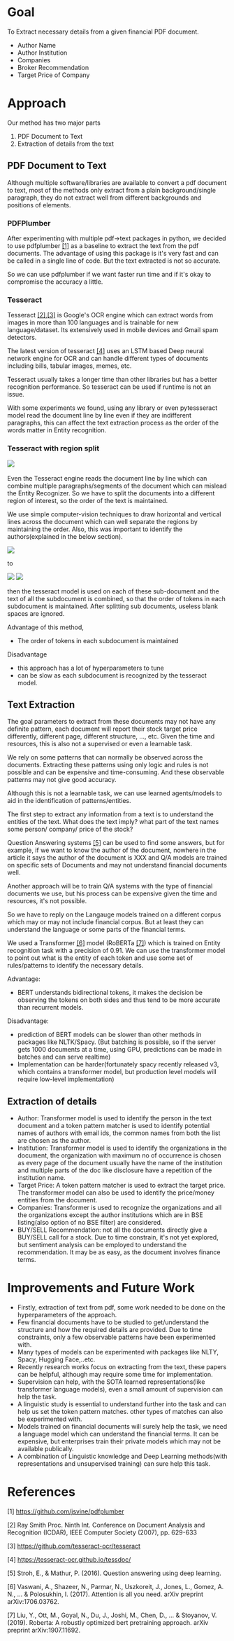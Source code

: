 # Goal
To Extract necessary details from a given financial PDF document.
- Author Name
- Author Institution
- Companies
- Broker Recommendation
- Target Price of Company


# Approach
Our method has two major parts
1. PDF Document to Text
2. Extraction of details from the text

## PDF Document to Text
Although multiple software/libraries are available to convert a pdf document to text, most of the methods only extract from a plain background/single paragraph, they do not extract well from different backgrounds and positions of elements.

### PDFPlumber
After experimenting with multiple pdf->text packages in python, we decided to use pdfplumber [[1]](#1) as a baseline to extract the text from the pdf documents. The advantage of using this package is it's very fast and can be called in a single line of code. But the text extracted is not so accurate. 

So we can use pdfplumber if we want faster run time and if it's okay to compromise the accuracy a little.

### Tesseract
Tesseract [[2]](#2),[[3]](#3) is Google's OCR engine which can extract words from images in more than 100 languages and is trainable for new language/dataset. Its extensively used in mobile devices and Gmail spam detectors.

The latest version of tesseract [[4]](#4) uses an LSTM based Deep neural network engine for OCR and can handle different types of documents including bills, tabular images, memes, etc.

Tesseract usually takes a longer time than other libraries but has a better recognition performance. So tesseract can be used if runtime is not an issue.

With some experiments we found, using any library or even pytessseract model read the document line by line even if they are indifferent paragraphs, this can affect the text extraction process as the order of the words matter in Entity recognition.


### Tesseract with region split
![](assets/img_issue1.png)
![]()

Even the Tesseract engine reads the document line by line which can combine multiple paragraphs/segments of the document which can mislead the Entity Recognizer. So we have to split the documents into a different region of interest, so the order of the text is maintained.

We use simple computer-vision techniques to draw horizontal and vertical lines across the document which can well separate the regions by maintaining the order. Also, this was important to identify the authors(explained in the below section).

![](assets/img_tool1.png)

to

![](assets/img_tool2.png)
![](assets/img_tool3.png)

 then the tesseract model is used on each of these sub-document and the text of all the subdocument is combined, so that the order of tokens in each subdocument is maintained. After splitting sub documents, useless blank spaces are ignored.

 Advantage of this method,
 - The order of tokens in each subdocument is maintained
 
 Disadvantage
 - this approach has a lot of hyperparameters to tune
 - can be slow as each subdocument is recognized by the tesseract model.

## Text Extraction

The goal parameters to extract from these documents may not have any definite pattern, each document will report their stock target price differently, different page, different structure, ..., etc. Given the time and resources, this is also not a supervised or even a learnable task. 

We rely on some patterns that can normally be observed across the documents. Extracting these patterns using only logic and rules is not possible and can be expensive and time-consuming. And these observable patterns may not give good accuracy.

Although this is not a learnable task, we can use learned agents/models to aid in the identification of patterns/entities.

The first step to extract any information from a text is to understand the entities of the text. What does the text imply? what part of the text names some person/ company/ price of the stock? 

Question Answering systems [[5]](#5) can be used to find some answers, but for example, if we want to know the author of the document, nowhere in the article it says the author of the document is XXX and Q/A models are trained on specific sets of Documents and may not understand financial documents well.

Another approach will be to train Q/A systems with the type of financial documents we use, but his process can be expensive given the time and resources, it's not possible.

So we have to reply on the Langauge models trained on a different corpus which may or may not include financial corpus. But at least they can understand the language or some parts of the financial terms.


We used a Transformer [[6]](#6) model (RoBERTa [[7]](#7)) which is trained on Entity recognition task with a precision of 0.91. We can use the transformer model to point out what is the entity of each token and use some set of rules/patterns to identify the necessary details.

Advantage:
- BERT understands bidirectional tokens, it makes the decision be observing the tokens on both sides and thus tend to be more accurate than recurrent models.

Disadvantage:
- prediction of BERT models can be slower than other methods in packages like NLTK/Spacy. (But batching is possible, so if the server gets 1000 documents at a time, using GPU, predictions can be made in batches and can serve realtime)
- Implementation can be harder(fortunately spacy recently released v3, which contains a transformer model, but production level models will require low-level implementation)


## Extraction of details
- Author: Transformer model is used to identify the person in the text document and a token pattern matcher is used to identify potential names of authors with email ids, the common names from both the list are chosen as the author.
- Institution: Transformer model is used to identify the organizations in the document, the organization with maximum no of occurrence is chosen as every page of the document usually have the name of the institution and multiple parts of the doc like disclosure have a repetition of the institution name.
- Target Price: A token pattern matcher is used to extract the target price. The transformer model can also be used to identify the price/money entities from the document.
- Companies: Transformer is used to recognize the organizations and all the organizations except the author institutions which are in BSE listing(also option of no BSE filter) are considered.
- BUY/SELL Recommendation: not all the documents directly give a BUY/SELL call for a stock. Due to time constrain, it's not yet explored, but sentiment analysis can be employed to understand the recommendation. It may be as easy, as the document involves finance terms.


# Improvements and Future Work
- Firstly, extraction of text from pdf, some work needed to be done on the hyperparameters of the approach.
- Few financial documents have to be studied to get/understand the structure and how the required details are provided. Due to time constraints, only a few observable patterns have been experimented with.
- Many types of models can be experimented with packages like NLTY, Spacy, Hugging Face,..etc.
- Recently research works focus on extracting from the text, these papers can be helpful, although may require some time for implementation.
- Supervision can help, with the SOTA learned representations(like transformer language models), even a small amount of supervision can help the task. 
- A linguistic study is essential to understand further into the task and can help us set the token pattern matches. other types of matches can also be experimented with.
- Models trained on financial documents will surely help the task, we need a language model which can understand the financial terms. It can be expensive, but enterprises train their private models which may not be available publically.
- A combination of Linguistic knowledge and Deep Learning methods(with representations and unsupervised training) can sure help this task. 



# References
<a id="1">[1]</a> 
https://github.com/jsvine/pdfplumber

<a id="2">[2]</a> 
Ray Smith
Proc. Ninth Int. Conference on Document Analysis and Recognition (ICDAR), IEEE Computer Society (2007), pp. 629-633

<a id="3">[3]</a> 
https://github.com/tesseract-ocr/tesseract

<a id="4">[4]</a> 
https://tesseract-ocr.github.io/tessdoc/

<a id="5">[5]</a> 
Stroh, E., & Mathur, P. (2016). Question answering using deep learning.

<a id="6">[6]</a> 
Vaswani, A., Shazeer, N., Parmar, N., Uszkoreit, J., Jones, L., Gomez, A. N., ... & Polosukhin, I. (2017). Attention is all you need. arXiv preprint arXiv:1706.03762.

<a id="7">[7]</a> 
Liu, Y., Ott, M., Goyal, N., Du, J., Joshi, M., Chen, D., ... & Stoyanov, V. (2019). Roberta: A robustly optimized bert pretraining approach. arXiv preprint arXiv:1907.11692.

